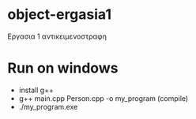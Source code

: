 # object-ergasia1
Εργασια 1 αντικειμενοστραφη

# Run on windows
- install g++
- g++ main.cpp Person.cpp -o my_program (compile)
- ./my_program.exe
